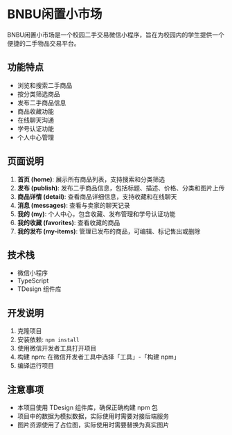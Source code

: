 # BNBU闲置小市场

BNBU闲置小市场是一个校园二手交易微信小程序，旨在为校园内的学生提供一个便捷的二手物品交易平台。

## 功能特点

- 浏览和搜索二手商品
- 按分类筛选商品
- 发布二手商品信息
- 商品收藏功能
- 在线聊天沟通
- 学号认证功能
- 个人中心管理

## 页面说明

1. **首页 (home)**: 展示所有商品列表，支持搜索和分类筛选
2. **发布 (publish)**: 发布二手商品信息，包括标题、描述、价格、分类和图片上传
3. **商品详情 (detail)**: 查看商品详细信息，支持收藏和在线聊天
4. **消息 (messages)**: 查看与卖家的聊天记录
5. **我的 (my)**: 个人中心，包含收藏、发布管理和学号认证功能
6. **我的收藏 (favorites)**: 查看收藏的商品
7. **我的发布 (my-items)**: 管理已发布的商品，可编辑、标记售出或删除

## 技术栈

- 微信小程序
- TypeScript
- TDesign 组件库

## 开发说明

1. 克隆项目
2. 安装依赖: `npm install`
3. 使用微信开发者工具打开项目
4. 构建 npm: 在微信开发者工具中选择「工具」-「构建 npm」
5. 编译运行项目

## 注意事项

- 本项目使用 TDesign 组件库，确保正确构建 npm 包
- 项目中的数据为模拟数据，实际使用时需要对接后端服务
- 图片资源使用了占位图，实际使用时需要替换为真实图片 
